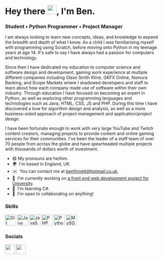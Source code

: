 # Hey there <img src="https://user-images.githubusercontent.com/18350557/176309783-0785949b-9127-417c-8b55-ab5a4333674e.gif" width="30" height="30">, I'm Ben.

### Student • Python Programmer • Project Manager

I am always looking to learn new concepts, ideas, and knowledge to expand the breadth and depth of what I know. As a child I was familiarising myself with programming using Scratch, before moving onto Python in my teenage years at age 14. It's safe to say I have always had a passion for computers and technology. 

Since then I have dedicated my education to computer science and software design and development, gaining work experience at multiple different companies including Glaxo Smith Kline, GKFX Online, Nomura Banking, and Scope Markets where I shadowed developers and staff to learn about how each company made use of software within their own industry. Through education I have focused on becoming an expert in Python, as well as exploring other programming languages and technologies such as Java, HTML, CSS, JS and PHP. During this time I have discovered a love for algorithm design and analysis, as well as a more business-sided approach of project management and application/project design. 

I have been fortunate enough to work with very large YouTube and Twitch content creators, managing projects to provide content and online gaming services for their communities. I've been the leader of a staff team of over 70 people from across the globe and have spearheaded multiple projects with thousands of dollars worth of investment.

*   😄  My pronouns are he/him.
*   🌍  I'm based in England, UK.
*   ✉️  You can contact me at [benfinnett@hotmail.co.uk](mailto:benfinnett@hotmail.co.uk).
*   🚀  I'm currently working on [a front end web development project for University](http://google.com).
*   🧠  I'm learning C#.
*   🤝  I'm open to collaborating on anything!

### Skills 
<p align="left">
<a href="https://git-scm.com/" target="_blank" rel="noreferrer"><img src="https://raw.githubusercontent.com/danielcranney/readme-generator/main/public/icons/skills/git-colored.svg" width="36" height="36" alt="Git" /></a>
<a href="https://www.oracle.com/java/" target="_blank" rel="noreferrer"><img src="https://raw.githubusercontent.com/danielcranney/readme-generator/main/public/icons/skills/java-colored.svg" width="36" height="36" alt="Java" /></a>
<a href="https://developer.mozilla.org/en-US/docs/Web/JavaScript" target="_blank" rel="noreferrer"><img src="https://raw.githubusercontent.com/danielcranney/readme-generator/main/public/icons/skills/javascript-colored.svg" width="36" height="36" alt="JavaScript" /></a>
<a href="https://www.php.net/" target="_blank" rel="noreferrer"><img src="https://raw.githubusercontent.com/danielcranney/readme-generator/main/public/icons/skills/php-colored.svg" width="36" height="36" alt="PHP" /></a>
<a href="https://www.python.org/" target="_blank" rel="noreferrer"><img src="https://raw.githubusercontent.com/danielcranney/readme-generator/main/public/icons/skills/python-colored.svg" width="36" height="36" alt="Python" /></a>
<a href="https://www.mysql.com/" target="_blank" rel="noreferrer"><img src="https://raw.githubusercontent.com/danielcranney/readme-generator/main/public/icons/skills/mysql-colored.svg" width="36" height="36" alt="MySQL" /></a>
</p>

### Socials
<p align="left">
<a href="https://www.github.com/benfinnett" target="_blank" rel="noreferrer"><img src="https://raw.githubusercontent.com/danielcranney/readme-generator/main/public/icons/socials/github.svg" width="32" height="32" /></a>
<a href="https://www.linkedin.com/in/benfinnett" target="_blank" rel="noreferrer"><img src="https://raw.githubusercontent.com/danielcranney/readme-generator/main/public/icons/socials/linkedin.svg" width="32" height="32" /></a></p>
